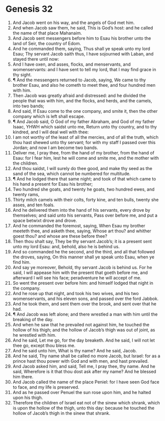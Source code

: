 ﻿# Genesis 32
1. And Jacob went on his way, and the angels of God met him. 
2. And when Jacob saw them, he said, This is God’s host: and he called the name of that place Mahanaim. 
3. And Jacob sent messengers before him to Esau his brother unto the land of Seir, the country of Edom. 
4. And he commanded them, saying, Thus shall ye speak unto my lord Esau; Thy servant Jacob saith thus, I have sojourned with Laban, and stayed there until now: 
5. And I have oxen, and asses, flocks, and menservants, and womenservants: and I have sent to tell my lord, that I may find grace in thy sight. 
6. ¶ And the messengers returned to Jacob, saying, We came to thy brother Esau, and also he cometh to meet thee, and four hundred men with him. 
7. Then Jacob was greatly afraid and distressed: and he divided the people that was with him, and the flocks, and herds, and the camels, into two bands; 
8. And said, If Esau come to the one company, and smite it, then the other company which is left shall escape. 
9. ¶ And Jacob said, O God of my father Abraham, and God of my father Isaac, YHWH which saidst unto me, Return unto thy country, and to thy kindred, and I will deal well with thee: 
10. I am not worthy of the least of all the mercies, and of all the truth, which thou hast shewed unto thy servant; for with my staff I passed over this Jordan; and now I am become two bands. 
11. Deliver me, I pray thee, from the hand of my brother, from the hand of Esau: for I fear him, lest he will come and smite me, and the mother with the children. 
12. And thou saidst, I will surely do thee good, and make thy seed as the sand of the sea, which cannot be numbered for multitude. 
13. ¶ And he lodged there that same night; and took of that which came to his hand a present for Esau his brother; 
14. Two hundred she goats, and twenty he goats, two hundred ewes, and twenty rams, 
15. Thirty milch camels with their colts, forty kine, and ten bulls, twenty she asses, and ten foals. 
16. And he delivered them into the hand of his servants, every drove by themselves; and said unto his servants, Pass over before me, and put a space betwixt drove and drove. 
17. And he commanded the foremost, saying, When Esau my brother meeteth thee, and asketh thee, saying, Whose art thou? and whither goest thou? and whose are these before thee? 
18. Then thou shalt say, They be thy servant Jacob’s; it is a present sent unto my lord Esau: and, behold, also he is behind us. 
19. And so commanded he the second, and the third, and all that followed the droves, saying, On this manner shall ye speak unto Esau, when ye find him. 
20. And say ye moreover, Behold, thy servant Jacob is behind us. For he said, I will appease him with the present that goeth before me, and afterward I will see his face; peradventure he will accept of me. 
21. So went the present over before him: and himself lodged that night in the company. 
22. And he rose up that night, and took his two wives, and his two womenservants, and his eleven sons, and passed over the ford Jabbok. 
23. And he took them, and sent them over the brook, and sent over that he had. 
24. ¶ And Jacob was left alone; and there wrestled a man with him until the breaking of the day. 
25. And when he saw that he prevailed not against him, he touched the hollow of his thigh; and the hollow of Jacob’s thigh was out of joint, as he wrestled with him. 
26. And he said, Let me go, for the day breaketh. And he said, I will not let thee go, except thou bless me. 
27. And he said unto him, What is thy name? And he said, Jacob. 
28. And he said, Thy name shall be called no more Jacob, but Israel: for as a prince hast thou power with God and with men, and hast prevailed. 
29. And Jacob asked him, and said, Tell me, I pray thee, thy name. And he said, Wherefore is it that thou dost ask after my name? And he blessed him there. 
30. And Jacob called the name of the place Peniel: for I have seen God face to face, and my life is preserved. 
31. And as he passed over Penuel the sun rose upon him, and he halted upon his thigh. 
32. Therefore the children of Israel eat not of the sinew which shrank, which is upon the hollow of the thigh, unto this day: because he touched the hollow of Jacob’s thigh in the sinew that shrank. 
